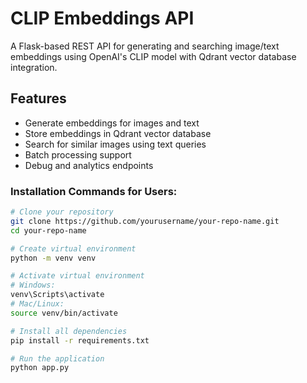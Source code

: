 # CLIP Embeddings API

A Flask-based REST API for generating and searching image/text embeddings using OpenAI's CLIP model with Qdrant vector database integration.

## Features
- Generate embeddings for images and text
- Store embeddings in Qdrant vector database
- Search for similar images using text queries
- Batch processing support
- Debug and analytics endpoints

### Installation Commands for Users:
```bash
# Clone your repository
git clone https://github.com/yourusername/your-repo-name.git
cd your-repo-name

# Create virtual environment
python -m venv venv

# Activate virtual environment
# Windows:
venv\Scripts\activate
# Mac/Linux:
source venv/bin/activate

# Install all dependencies
pip install -r requirements.txt

# Run the application
python app.py